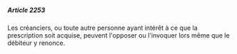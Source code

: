 ##### Article 2253

Les créanciers, ou toute autre personne ayant intérêt à ce que la prescription soit acquise, peuvent l'opposer ou l'invoquer lors même que le débiteur y renonce.

